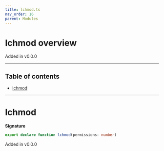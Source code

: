 ```yaml
---
title: lchmod.ts
nav_order: 16
parent: Modules
---
```


# lchmod overview

Added in v0.0.0

---

<h2 class="text-delta">Table of contents</h2>

- [lchmod](#lchmod)

---

# lchmod

**Signature**

```ts
export declare function lchmod(permissions: number)
```

Added in v0.0.0
